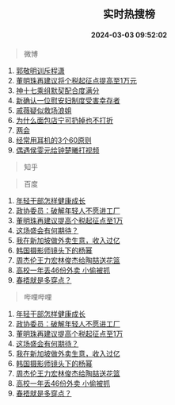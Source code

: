 <div align="center"><h2>实时热搜榜</h2><h4>2024-03-03 09:52:02</h4></div>

> 微博  

1. [郭敬明训斥程潇](https://s.weibo.com/weibo?q=%23%E9%83%AD%E6%95%AC%E6%98%8E%E8%AE%AD%E6%96%A5%E7%A8%8B%E6%BD%87%23&t=31&band_rank=1&Refer=top)<br />
2. [董明珠再建议将个税起征点提高至1万元](https://s.weibo.com/weibo?q=%23%E8%91%A3%E6%98%8E%E7%8F%A0%E5%86%8D%E5%BB%BA%E8%AE%AE%E5%B0%86%E4%B8%AA%E7%A8%8E%E8%B5%B7%E5%BE%81%E7%82%B9%E6%8F%90%E9%AB%98%E8%87%B31%E4%B8%87%E5%85%83%23&t=31&band_rank=2&Refer=top)<br />
3. [神十七乘组默契配合度满分](https://s.weibo.com/weibo?q=%23%E7%A5%9E%E5%8D%81%E4%B8%83%E4%B9%98%E7%BB%84%E9%BB%98%E5%A5%91%E9%85%8D%E5%90%88%E5%BA%A6%E6%BB%A1%E5%88%86%23&t=31&band_rank=3&Refer=top)<br />
4. [新确认一位慰安妇制度受害幸存者](https://s.weibo.com/weibo?q=%23%E6%96%B0%E7%A1%AE%E8%AE%A4%E4%B8%80%E4%BD%8D%E6%85%B0%E5%AE%89%E5%A6%87%E5%88%B6%E5%BA%A6%E5%8F%97%E5%AE%B3%E5%B9%B8%E5%AD%98%E8%80%85%23&t=31&band_rank=4&Refer=top)<br />
5. [戚薇疑似救场浪姐](https://s.weibo.com/weibo?q=%23%E6%88%9A%E8%96%87%E7%96%91%E4%BC%BC%E6%95%91%E5%9C%BA%E6%B5%AA%E5%A7%90%23&t=31&band_rank=5&Refer=top)<br />
6. [为什么面包店宁可扔掉也不打折](https://s.weibo.com/weibo?q=%23%E4%B8%BA%E4%BB%80%E4%B9%88%E9%9D%A2%E5%8C%85%E5%BA%97%E5%AE%81%E5%8F%AF%E6%89%94%E6%8E%89%E4%B9%9F%E4%B8%8D%E6%89%93%E6%8A%98%23&t=31&band_rank=6&Refer=top)<br />
7. [两会](https://s.weibo.com/weibo?q=%E4%B8%A4%E4%BC%9A&t=31&band_rank=7&Refer=top)<br />
8. [经常用耳机的3个60原则](https://s.weibo.com/weibo?q=%23%E7%BB%8F%E5%B8%B8%E7%94%A8%E8%80%B3%E6%9C%BA%E7%9A%843%E4%B8%AA60%E5%8E%9F%E5%88%99%23&t=31&band_rank=8&Refer=top)<br />
9. [偶遇侯雯元给钟楚曦打视频](https://s.weibo.com/weibo?q=%23%E5%81%B6%E9%81%87%E4%BE%AF%E9%9B%AF%E5%85%83%E7%BB%99%E9%92%9F%E6%A5%9A%E6%9B%A6%E6%89%93%E8%A7%86%E9%A2%91%23&t=31&band_rank=9&Refer=top)<br />

> 知乎  


> 百度  

1. [年轻干部怎样健康成长](https://www.baidu.com/s?wd=%E5%B9%B4%E8%BD%BB%E5%B9%B2%E9%83%A8%E6%80%8E%E6%A0%B7%E5%81%A5%E5%BA%B7%E6%88%90%E9%95%BF&sa=fyb_news&rsv_dl=fyb_news)<br />
2. [政协委员：破解年轻人不愿进工厂](https://www.baidu.com/s?wd=%E6%94%BF%E5%8D%8F%E5%A7%94%E5%91%98%EF%BC%9A%E7%A0%B4%E8%A7%A3%E5%B9%B4%E8%BD%BB%E4%BA%BA%E4%B8%8D%E6%84%BF%E8%BF%9B%E5%B7%A5%E5%8E%82&sa=fyb_news&rsv_dl=fyb_news)<br />
3. [董明珠再建议提高个税起征点至1万](https://www.baidu.com/s?wd=%E8%91%A3%E6%98%8E%E7%8F%A0%E5%86%8D%E5%BB%BA%E8%AE%AE%E6%8F%90%E9%AB%98%E4%B8%AA%E7%A8%8E%E8%B5%B7%E5%BE%81%E7%82%B9%E8%87%B31%E4%B8%87&sa=fyb_news&rsv_dl=fyb_news)<br />
4. [这场盛会有何期待？](https://www.baidu.com/s?wd=%E8%BF%99%E5%9C%BA%E7%9B%9B%E4%BC%9A%E6%9C%89%E4%BD%95%E6%9C%9F%E5%BE%85%EF%BC%9F&sa=fyb_news&rsv_dl=fyb_news)<br />
5. [我在新加坡做外卖生意，收入过亿](https://www.baidu.com/s?wd=%E6%88%91%E5%9C%A8%E6%96%B0%E5%8A%A0%E5%9D%A1%E5%81%9A%E5%A4%96%E5%8D%96%E7%94%9F%E6%84%8F%EF%BC%8C%E6%94%B6%E5%85%A5%E8%BF%87%E4%BA%BF&sa=fyb_news&rsv_dl=fyb_news)<br />
6. [韩国摄影师镜头下的杨幂](https://www.baidu.com/s?wd=%E9%9F%A9%E5%9B%BD%E6%91%84%E5%BD%B1%E5%B8%88%E9%95%9C%E5%A4%B4%E4%B8%8B%E7%9A%84%E6%9D%A8%E5%B9%82&sa=fyb_news&rsv_dl=fyb_news)<br />
7. [周杰伦王力宏林俊杰给陶喆送花篮](https://www.baidu.com/s?wd=%E5%91%A8%E6%9D%B0%E4%BC%A6%E7%8E%8B%E5%8A%9B%E5%AE%8F%E6%9E%97%E4%BF%8A%E6%9D%B0%E7%BB%99%E9%99%B6%E5%96%86%E9%80%81%E8%8A%B1%E7%AF%AE&sa=fyb_news&rsv_dl=fyb_news)<br />
8. [高校一年丢46份外卖 小偷被抓](https://www.baidu.com/s?wd=%E9%AB%98%E6%A0%A1%E4%B8%80%E5%B9%B4%E4%B8%A246%E4%BB%BD%E5%A4%96%E5%8D%96+%E5%B0%8F%E5%81%B7%E8%A2%AB%E6%8A%93&sa=fyb_news&rsv_dl=fyb_news)<br />
9. [春捂就是多穿点？](https://www.baidu.com/s?wd=%E6%98%A5%E6%8D%82%E5%B0%B1%E6%98%AF%E5%A4%9A%E7%A9%BF%E7%82%B9%EF%BC%9F&sa=fyb_news&rsv_dl=fyb_news)<br />

> 哔哩哔哩  

1. [年轻干部怎样健康成长](https://www.baidu.com/s?wd=%E5%B9%B4%E8%BD%BB%E5%B9%B2%E9%83%A8%E6%80%8E%E6%A0%B7%E5%81%A5%E5%BA%B7%E6%88%90%E9%95%BF&sa=fyb_news&rsv_dl=fyb_news)<br />
2. [政协委员：破解年轻人不愿进工厂](https://www.baidu.com/s?wd=%E6%94%BF%E5%8D%8F%E5%A7%94%E5%91%98%EF%BC%9A%E7%A0%B4%E8%A7%A3%E5%B9%B4%E8%BD%BB%E4%BA%BA%E4%B8%8D%E6%84%BF%E8%BF%9B%E5%B7%A5%E5%8E%82&sa=fyb_news&rsv_dl=fyb_news)<br />
3. [董明珠再建议提高个税起征点至1万](https://www.baidu.com/s?wd=%E8%91%A3%E6%98%8E%E7%8F%A0%E5%86%8D%E5%BB%BA%E8%AE%AE%E6%8F%90%E9%AB%98%E4%B8%AA%E7%A8%8E%E8%B5%B7%E5%BE%81%E7%82%B9%E8%87%B31%E4%B8%87&sa=fyb_news&rsv_dl=fyb_news)<br />
4. [这场盛会有何期待？](https://www.baidu.com/s?wd=%E8%BF%99%E5%9C%BA%E7%9B%9B%E4%BC%9A%E6%9C%89%E4%BD%95%E6%9C%9F%E5%BE%85%EF%BC%9F&sa=fyb_news&rsv_dl=fyb_news)<br />
5. [我在新加坡做外卖生意，收入过亿](https://www.baidu.com/s?wd=%E6%88%91%E5%9C%A8%E6%96%B0%E5%8A%A0%E5%9D%A1%E5%81%9A%E5%A4%96%E5%8D%96%E7%94%9F%E6%84%8F%EF%BC%8C%E6%94%B6%E5%85%A5%E8%BF%87%E4%BA%BF&sa=fyb_news&rsv_dl=fyb_news)<br />
6. [韩国摄影师镜头下的杨幂](https://www.baidu.com/s?wd=%E9%9F%A9%E5%9B%BD%E6%91%84%E5%BD%B1%E5%B8%88%E9%95%9C%E5%A4%B4%E4%B8%8B%E7%9A%84%E6%9D%A8%E5%B9%82&sa=fyb_news&rsv_dl=fyb_news)<br />
7. [周杰伦王力宏林俊杰给陶喆送花篮](https://www.baidu.com/s?wd=%E5%91%A8%E6%9D%B0%E4%BC%A6%E7%8E%8B%E5%8A%9B%E5%AE%8F%E6%9E%97%E4%BF%8A%E6%9D%B0%E7%BB%99%E9%99%B6%E5%96%86%E9%80%81%E8%8A%B1%E7%AF%AE&sa=fyb_news&rsv_dl=fyb_news)<br />
8. [高校一年丢46份外卖 小偷被抓](https://www.baidu.com/s?wd=%E9%AB%98%E6%A0%A1%E4%B8%80%E5%B9%B4%E4%B8%A246%E4%BB%BD%E5%A4%96%E5%8D%96+%E5%B0%8F%E5%81%B7%E8%A2%AB%E6%8A%93&sa=fyb_news&rsv_dl=fyb_news)<br />
9. [春捂就是多穿点？](https://www.baidu.com/s?wd=%E6%98%A5%E6%8D%82%E5%B0%B1%E6%98%AF%E5%A4%9A%E7%A9%BF%E7%82%B9%EF%BC%9F&sa=fyb_news&rsv_dl=fyb_news)<br />
